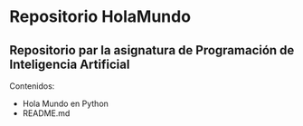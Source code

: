 # Repositorio HolaMundo
## Repositorio par la asignatura de Programación de Inteligencia Artificial

Contenidos:
* Hola Mundo en Python
* README.md
